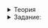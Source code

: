 <details>
<summary>Теория</summary>

# Перегрузка арифметических операций

Перегрузка операций — мощное средство C++. Перегрузка позволяет выполнять арифметические и другие операции над пользовательскими типами данных естественным образом — то есть так же, как над встроенными типами.

Встроенные в язык типы, операторы, языковые конструкции — это атомы, из которых можно создать более крупные и абстрактные сущности — молекулы и организмы. Например, координаты точки на плоскости можно описать двумя переменными `x` и `y`, имеющими тип `double`. Но это будут разные переменные. На их связь с точкой будут указывать в лучшем случае комментарии в коде, а в худшем — только знания в голове программиста. Улучшить ситуацию можно. Используем класс и структуру и зададим новый тип данных «‎точка»‎:

```cpp
struct Point { 
double x, y; 
};

```

Теперь объявлять точку можем этим пользовательским типом:

```cpp
// объявляем точки p1 и p2
Point p1, p2;

```

У нас появилась собранная из атомов молекула. В этой структуре можно написать методы, перегрузить операции. Тогда молекула будет обладать ещё и поведением. Во вселенной программы появится некоторое подобие законов физики. Всё новые и новые молекулы позволят программировать поведение сложной системы, такой как графический редактор, браузер, поисковая или операционная система.

Пользовательские типы — это классы, структуры, перечислимые типы и пока не знакомые вам объединения (`union`). При объявлении новых типов данных в коде появляются новые сущности из предметной области, где работает программа. Предметная область — часть реального или нереального мира, которую программа моделирует. Её ещё можно назвать контекстом.

У каждой предметной области свои особенности. Например, если создаём программу для работы с дробями, она должна подчиняться правилам арифметики. А предметная область бухгалтерской программы содержит термины вроде «счёт», «накладная», «контрагент».

В некоторой предметной области над вводимыми сущностями могут выполняться операции: сложение векторов, умножение матриц, арифметические операции над дробями. Применив перегрузку, вы сможете объявить в программе собственные операции над введёнными вами типами. Например, сложить дроби можно операцией сложения `number1 + number2` вместо многословной функции `AddRationals(number1, number2)`. Такой код быстрее писать и легче читать.

При правильном использовании перегрузка операций повысит выразительность вашего кода. Но в работе с таким инструментом есть ограничения:

-   Когда реализуете перегрузку операции, следите за тем, чтобы это органично вписывалось в программу, соответствовало предметной области и не вызывало вопросов у других разработчиков. Например, не стоит определять операцию сложения дроби со строкой. Если язык позволяет сделать что-то, не означает, что это нужно делать.
-   Перегрузка операций в C++ не изменяет размерность операций и их приоритет. Как и со встроенными типами данных, у операций умножения и деления над пользовательскими типами данных будет приоритет над операциями сложения и вычитания. Бинарные операции останутся бинарными, унарные — унарными.

Разработанный вами класс `Rational` позволяет хранить рациональные дроби в нормализованном виде, вводить и выводить их в потоки стандартной библиотеки. Чтобы работать с этим классом, как со встроенными числами, освоим перегрузку арифметических операций `+`, `-`, `*`, `/`.

### Арифметические операции с одинаковыми типами аргументов

Перегрузка арифметических операций `+`, `-`, `*`, `/` позволит выполнять арифметические операции над дробями естественным образом, как над целыми и вещественными числами:

```cpp
int main() {
    Rational r1{1, 6};
    Rational r2{1, 3};
    Rational sum = (r1 + r2) * r1;
    cout << sum << endl; // Выведет 1/12
}

```

При перегрузке операторов в первую очередь руководствуйтесь предметной областью. Она накладывает ограничения на набор операций над типами и их семантику.

Арифметические операции `+`, `-`, `*`, `/` над типом `Rational` — это бинарные операции, принимающие два аргумента типа `Rational`. Результат — новое значение, также имеющее тип `Rational`. Эти операции не изменяют значения ни левого, ни правого аргументов.

Результатом сложения двух обыкновенных дробей, будет обыкновенная дробь, равная:

![1.png](https://github.com/AYglazk0v/practicum_Cpp_developer/blob/main/sprint3/%D0%9F%D0%B5%D1%80%D0%B5%D0%B3%D1%80%D1%83%D0%B7%D0%BA%D0%B0_%D0%BE%D0%BF%D0%B5%D1%80%D0%B0%D1%82%D0%BE%D1%80%D0%BE%D0%B2/%D0%9F%D0%B5%D1%80%D0%B5%D0%B3%D1%80%D1%83%D0%B7%D0%BA%D0%B0_%D0%B0%D1%80%D0%B8%D1%84%D0%BC%D0%B5%D1%82%D0%B8%D1%87%D0%B5%D1%81%D0%BA%D0%B8%D1%85_%D0%BE%D0%BF%D0%B5%D1%80%D0%B0%D1%86%D0%B8%D0%B9/1.png?raw=true)

Чтобы задать операцию сложения, объявим функцию со специальным именем `operator+`, принимающую два рациональных числа и возвращающую результат типа `Rational`:

```cpp
Rational operator+(Rational left, Rational right) {
    const int numerator = left.Numerator() * right.Denominator() 
                  + right.Numerator() * left.Denominator();
    const int denominator = left.Denominator() * right.Denominator();

    return {numerator, denominator};
}

```

Объекты `Rational` хранят два целых числа и считаются легковесными. Вот почему мы передаём дроби в функцию `operator+` по значению. Более тяжелые для копирования классы принимайте по константной ссылке, если функция или операция их не модифицирует.

Убедимся, что добавленная операция работает:

```cpp
int main() {
    Rational r1, r2;

    cout << "Введите первую дробь: "s;
    cin >> r1;

    cout << "Введите вторую дробь: "s;
    cin >> r2;

    cout << "Их сумма равна: "s << r1 + r2 << endl;
}

```

Запустив программу, увидим:

```
Введите первую дробь: 1/3
Введите вторую дробь: 1/6
Их сумма равна: 1/2

```

Но в классе `Rational` есть ещё один параметризованный конструктор, принимающий тип `int`:

```cpp
class Rational {
public:
    Rational(int value)
};

```

С этим конструктором мы можем складывать дроби не только между собой, но и с целыми числами. И наоборот:

```cpp
int main() {
    cout << "Введите первую дробь: "s;
    Rational rational;
    cin >> rational;

    cout << "Введите целое число: "s;
    int integer;
    cin >> integer;

    cout << "Их сумма равна: "s << rational + integer << endl;
}

```

Здесь компилятор обнаружит выражение `rational + integer` и будет искать версию `operator+`, принимающую типы `Rational` и `int`. Но мы её не написали. Поэтому не найдёт и попытается преобразовать типы аргументов под имеющиеся операции. Увидев оператор сложения двух аргументов `Rational`, компилятор превратит второй параметр из `int` в `Rational`. Для этого неявно вызовется конвертирующий конструктор, как если бы мы написали:

```cpp
 cout << "Их сумма равна: "s << rational + Rational{integer} << endl;

```

### Арифметические операции с разными типами аргументов

Типы аргументов бинарной арифметической операции не обязательно должны быть одинаковыми. Правила определяются особенностями предметной области.

Рассмотрим операцию умножения двухмерного вектора и скаляра. В результате операции получается новый отмасштабированный двухмерный вектор. При этом умножать можно не только вектор на скаляр, но и скаляр на вектор. Для этого реализуем две версии операции умножения — `vector*scalar` и `scalar*vector`:

```cpp
// Здесь мы объявляем структуру, а не класс, так как поля структуры 
// могут принимать произвольные значения
struct Vector2D {
    // Такая запись сообщает компилятору, чтобы он сгенерировал конструктор по умолчанию,
    // в котором поля x и y проинициализировал значениями, заданными при их объявлении
    Vector2D() = default;

    Vector2D(double x0, double y0)
        : x(x0), y(y0) {
    }

    // Задаем значения по умолчанию для полей структуры
    double x = 0.0;
    double y = 0.0;
};

// Операция умножения вектора на скаляр
Vector2D operator*(Vector2D vector, double scalar) {
    return {vector.x * scalar, vector.y * scalar};
}

// Операция умножения скаляра на вектор
Vector2D operator*(double scalar, Vector2D vector) {
    // Благодаря коммутативности операции умножения, мы можем выразить 
    // умножение скаляра на вектор через операцию умножения вектора на скаляр
    return vector * scalar;
}

```

Аргументы бинарной операции могут быть одного типа или разных. При этом может понадобиться реализовать для них две перегрузки в зависимости от порядка операндов или только одну. Всё определяется предметной областью. Например, операция деления вектора на скаляр существует, а обратная операция деления скаляра на вектор — нет.

### Перегрузка унарного плюса и минуса

Для дробей и векторов помимо бинарных арифметических операций, существуют операции унарного плюса и минуса. Они используются в выражениях вроде:

```cpp
int main() {
    const Vector2D v1{1, 7}
    const Vector2D minus_v1 = -v1; // вызов унарного минуса
    const Vector2D plus_v1 = +v1;  // вызов унарного плюса
}

```

Чтобы перегрузить унарный плюс и минус, задают операции `operator+` и `operator-` с единственным аргументом. Унарный плюс должен возвращать копию своего аргумента, а унарный минус — противоположное по знаку значение. Например, для типа `Vector2D` операции унарного плюса и минуса можно задать так:

```cpp
// Операция унарного плюса возвращает копию переданного вектора
Vector2D operator+(Vector2D v) {
    return v;
}

// Операция унарного минуса возвращает вектор с противоположным направлением
Vector2D operator-(Vector2D v) {
    return {-v.x, -v.y};
}

```

Уметь работать с унарными операциями — значит эффективно использовать средства языка. В любой нетривиальной программе вы не раз будете самостоятельно реализовать хотя бы некоторые из таких операций, либо использовать написанные коллегами.

</details>

<details>
<summary>Задание:</summary>

## Задание

Реализуйте для класса `Rational` операции сложения и вычитания, а также операции унарного плюса и унарного минуса. Это позволит выполнять над обыкновенными дробями базовые арифметические операции, так же как с целыми числами и числами с плавающей запятой.

### Подсказка

Возьмите код сложения дробей из теории. Операцию вычитания реализуйте аналогично. Операции унарного плюса и минуса реализуйте по аналогии со структурой `Vector2D`.

</details>
